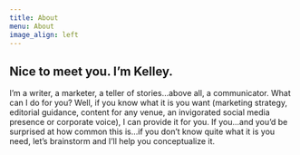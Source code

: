 ```yaml
---
title: About
menu: About
image_align: left
---
```


## Nice to meet you. I’m Kelley.

I’m a writer, a marketer, a teller of stories…above all, a communicator. What can I do for you? Well, if you know what it is you want (marketing strategy, editorial guidance, content for any venue, an invigorated social media presence or corporate voice), I can provide it for you. If you...and you’d be surprised at how common this is...if you don’t know quite what it is you need, let’s brainstorm and I’ll help you conceptualize it.
